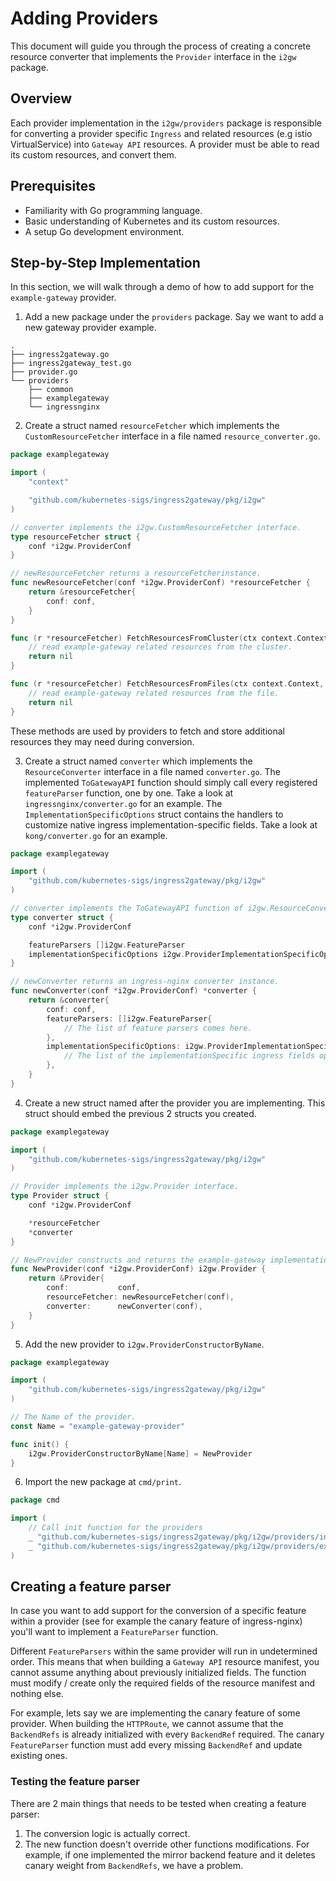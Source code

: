 # Adding Providers
This document will guide you through the process of creating a concrete resource converter that implements the `Provider`
interface in the `i2gw` package.

## Overview
Each provider implementation in the `i2gw/providers` package is responsible for converting a provider specific `Ingress`
and related resources (e.g istio VirtualService) into `Gateway API` resources.
A provider must be able to read its custom resources, and convert them.

## Prerequisites
* Familiarity with Go programming language.
* Basic understanding of Kubernetes and its custom resources.
* A setup Go development environment.

## Step-by-Step Implementation
In this section, we will walk through a demo of how to add support for the `example-gateway` provider.

1. Add a new package under the `providers` package. Say we want to add a new gateway provider example.
```
.
├── ingress2gateway.go
├── ingress2gateway_test.go
├── provider.go
└── providers
    ├── common
    ├── examplegateway
    └── ingressnginx
```
2. Create a struct named `resourceFetcher` which implements the `CustomResourceFetcher` interface in a file named
`resource_converter.go`.
```go
package examplegateway

import (
	"context"

	"github.com/kubernetes-sigs/ingress2gateway/pkg/i2gw"
)

// converter implements the i2gw.CustomResourceFetcher interface.
type resourceFetcher struct {
	conf *i2gw.ProviderConf
}

// newResourceFetcher returns a resourceFetcherinstance.
func newResourceFetcher(conf *i2gw.ProviderConf) *resourceFetcher {
	return &resourceFetcher{
		conf: conf,
	}
}

func (r *resourceFetcher) FetchResourcesFromCluster(ctx context.Context) error {
	// read example-gateway related resources from the cluster.
	return nil
}

func (r *resourceFetcher) FetchResourcesFromFiles(ctx context.Context, filename string) error {
	// read example-gateway related resources from the file.
	return nil
}
```

These methods are used by providers to fetch and store additional resources they may need during conversion.

3. Create a struct named `converter` which implements the `ResourceConverter` interface in a file named `converter.go`.
The implemented `ToGatewayAPI` function should simply call every registered `featureParser` function, one by one.
Take a look at `ingressnginx/converter.go` for an example.
The `ImplementationSpecificOptions` struct contains the handlers to customize native ingress implementation-specific fields.
Take a look at `kong/converter.go` for an example.

```go
package examplegateway

import (
	"github.com/kubernetes-sigs/ingress2gateway/pkg/i2gw"
)

// converter implements the ToGatewayAPI function of i2gw.ResourceConverter interface.
type converter struct {
	conf *i2gw.ProviderConf

	featureParsers []i2gw.FeatureParser
	implementationSpecificOptions i2gw.ProviderImplementationSpecificOptions
}

// newConverter returns an ingress-nginx converter instance.
func newConverter(conf *i2gw.ProviderConf) *converter {
	return &converter{
		conf: conf,
		featureParsers: []i2gw.FeatureParser{
			// The list of feature parsers comes here.
		},
		implementationSpecificOptions: i2gw.ProviderImplementationSpecificOptions{
			// The list of the implementationSpecific ingress fields options comes here.
		},
	}
}
```
4. Create a new struct named after the provider you are implementing. This struct should embed the previous 2 structs 
you created.
```go
package examplegateway

import (
	"github.com/kubernetes-sigs/ingress2gateway/pkg/i2gw"
)

// Provider implements the i2gw.Provider interface.
type Provider struct {
	conf *i2gw.ProviderConf

	*resourceFetcher
	*converter
}

// NewProvider constructs and returns the example-gateway implementation of i2gw.Provider.
func NewProvider(conf *i2gw.ProviderConf) i2gw.Provider {
	return &Provider{
		conf:           conf,
		resourceFetcher: newResourceFetcher(conf),
		converter:      newConverter(conf),
	}
}
```
5. Add the new provider to `i2gw.ProviderConstructorByName`.
```go
package examplegateway

import (
	"github.com/kubernetes-sigs/ingress2gateway/pkg/i2gw"
)

// The Name of the provider.
const Name = "example-gateway-provider"

func init() {
	i2gw.ProviderConstructorByName[Name] = NewProvider
}
```
6. Import the new package at `cmd/print`.
```go
package cmd

import (
	// Call init function for the providers
	_ "github.com/kubernetes-sigs/ingress2gateway/pkg/i2gw/providers/ingressnginx"
	_ "github.com/kubernetes-sigs/ingress2gateway/pkg/i2gw/providers/examplegateway"
)
```

## Creating a feature parser
In case you want to add support for the conversion of a specific feature within a provider (see for example the canary
feature of ingress-nginx) you'll want to implement a `FeatureParser` function.

Different `FeatureParsers` within the same provider will run in undetermined order. This means that when building a 
`Gateway API` resource manifest, you cannot assume anything about previously initialized fields.
The function must modify / create only the required fields of the resource manifest and nothing else.

For example, lets say we are implementing the canary feature of some provider. When building the `HTTPRoute`, we cannot
assume that the `BackendRefs` is already initialized with every `BackendRef` required. The canary `FeatureParser` 
function must add every missing `BackendRef` and update existing ones.

### Testing the feature parser
There are 2 main things that needs to be tested when creating a feature parser:
1. The conversion logic is actually correct.
2. The new function doesn't override other functions modifications.
For example, if one implemented the mirror backend feature and it deletes canary weight from `BackendRefs`, we have a
problem.